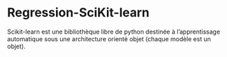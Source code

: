 # Regression-SciKit-learn

Scikit-learn est une bibliothèque libre de python destinée à l’apprentissage automatique sous une architecture orienté objet (chaque modèle est un objet). 
